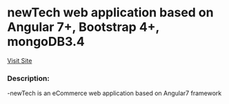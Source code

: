 # newTech web application based on Angular 7+, Bootstrap 4+, mongoDB3.4
<a target="_blank" href="https://newtech3.herokuapp.com">Visit Site</a>

### Description:

-newTech is an eCommerce web application based on Angular7 framework
